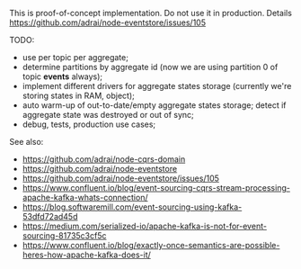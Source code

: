 This is proof-of-concept implementation. Do not use it in production. Details https://github.com/adrai/node-eventstore/issues/105

TODO:
* use per topic per aggregate;
* determine partitions by aggregate id (now we are using partition 0 of topic **events** always);
* implement different drivers for aggregate states storage (currently we're storing states in RAM, object);
* auto warm-up of out-to-date/empty aggregate states storage; detect if aggregate state was destroyed or out of sync;
* debug, tests, production use cases;

See also:
* https://github.com/adrai/node-cqrs-domain
* https://github.com/adrai/node-eventstore
* https://github.com/adrai/node-eventstore/issues/105
* https://www.confluent.io/blog/event-sourcing-cqrs-stream-processing-apache-kafka-whats-connection/
* https://blog.softwaremill.com/event-sourcing-using-kafka-53dfd72ad45d
* https://medium.com/serialized-io/apache-kafka-is-not-for-event-sourcing-81735c3cf5c
* https://www.confluent.io/blog/exactly-once-semantics-are-possible-heres-how-apache-kafka-does-it/

